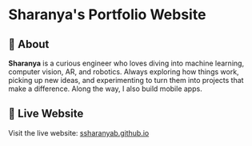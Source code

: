 # Sharanya's Portfolio Website

## 👋 About

**Sharanya** is a curious engineer who loves diving into machine learning, computer vision, AR, and robotics. Always exploring how things work, picking up new ideas, and experimenting to turn them into projects that make a difference. Along the way, I also build mobile apps.

## 🚀 Live Website

Visit the live website: [ssharanyab.github.io](https://ssharanyab.github.io)
